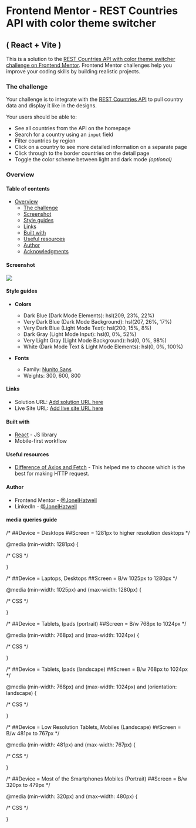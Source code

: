 # Frontend Mentor - REST Countries API with color theme switcher
##  ( React + Vite )

This is a solution to the [REST Countries API with color theme switcher challenge on Frontend Mentor](https://www.frontendmentor.io/challenges/rest-countries-api-with-color-theme-switcher-5cacc469fec04111f7b848ca). Frontend Mentor challenges help you improve your coding skills by building realistic projects. 

### The challenge

Your challenge is to integrate with the [REST Countries API](https://restcountries.com) to pull country data and display it like in the designs.

Your users should be able to:

- See all countries from the API on the homepage
- Search for a country using an `input` field
- Filter countries by region
- Click on a country to see more detailed information on a separate page
- Click through to the border countries on the detail page
- Toggle the color scheme between light and dark mode *(optional)*

### Overview

#### Table of contents

- [Overview](#overview)
    - [The challenge](#the-challenge)
    - [Screenshot](#screenshot)
    - [Style guides](#style-guides)
    - [Links](#links)
    - [Built with](#built-with)
    - [Useful resources](#useful-resources)
    - [Author](#author)
    - [Acknowledgments](#acknowledgments)

#### Screenshot

![](./screenshot.jpg)

#### Style guides

 - **Colors**  
    - Dark Blue (Dark Mode Elements): hsl(209, 23%, 22%)
    - Very Dark Blue (Dark Mode Background): hsl(207, 26%, 17%)
    - Very Dark Blue (Light Mode Text): hsl(200, 15%, 8%)
    - Dark Gray (Light Mode Input): hsl(0, 0%, 52%)
    - Very Light Gray (Light Mode Background): hsl(0, 0%, 98%)
    - White (Dark Mode Text & Light Mode Elements): hsl(0, 0%, 100%)

 - **Fonts**  
    - Family: [Nunito Sans](https://fonts.google.com/specimen/Nunito+Sans)
    - Weights: 300, 600, 800

#### Links

- Solution URL: [Add solution URL here](https://your-solution-url.com)
- Live Site URL: [Add live site URL here](https://your-live-site-url.com)


#### Built with

- [React](https://reactjs.org/) - JS library
- Mobile-first workflow


#### Useful resources
- [Difference of Axios and Fetch](https://blog.logrocket.com/axios-vs-fetch-best-http-requests/) - This helped me to choose which is the best for making HTTP request.


#### Author

- Frontend Mentor - [@JonelHatwell](https://www.frontendmentor.io/profile/hatwell-jonel)
- LinkedIn - [@JonelHatwell](https://www.linkedin.com/in/jonel-hatwell/)


#### media queries guide

/* 
  ##Device = Desktops
  ##Screen = 1281px to higher resolution desktops
*/

@media (min-width: 1281px) {
  
  /* CSS */
  
}

/* 
  ##Device = Laptops, Desktops
  ##Screen = B/w 1025px to 1280px
*/

@media (min-width: 1025px) and (max-width: 1280px) {
  
  /* CSS */
  
}

/* 
  ##Device = Tablets, Ipads (portrait)
  ##Screen = B/w 768px to 1024px
*/

@media (min-width: 768px) and (max-width: 1024px) {
  
  /* CSS */
  
}

/* 
  ##Device = Tablets, Ipads (landscape)
  ##Screen = B/w 768px to 1024px
*/

@media (min-width: 768px) and (max-width: 1024px) and (orientation: landscape) {
  
  /* CSS */
  
}

/* 
  ##Device = Low Resolution Tablets, Mobiles (Landscape)
  ##Screen = B/w 481px to 767px
*/

@media (min-width: 481px) and (max-width: 767px) {
  
  /* CSS */
  
}

/* 
  ##Device = Most of the Smartphones Mobiles (Portrait)
  ##Screen = B/w 320px to 479px
*/

@media (min-width: 320px) and (max-width: 480px) {
  
  /* CSS */
  
}
